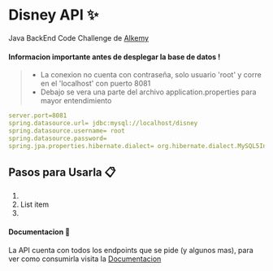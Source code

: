 # Disney API :sparkles:
Java BackEnd Code Challenge de [Alkemy](https://www.alkemy.org/) 

#### Informacion importante antes de desplegar la base de datos !
>  - La conexion no cuenta con contraseña, solo usuario 'root' y corre en el 'localhost' con puerto 8081
>  - Debajo se vera una parte del archivo application.properties para mayor entendimiento 

```yml
server.port=8081
spring.datasource.url= jdbc:mysql://localhost/disney
spring.datasource.username= root
spring.datasource.password=
spring.jpa.properties.hibernate.dialect= org.hibernate.dialect.MySQL5InnoDBDialect
```

## Pasos para Usarla :clipboard: 
 1. 
 2. List item
 3. 

####  Documentacion :page_with_curl: 
La API cuenta con todos los endpoints que se pide (y algunos mas), para ver como consumirla visita la [Documentacion](https://documenter.getpostman.com/view/18219574/UVsLRm6s#cc93e3df-1cb5-4a07-adcf-128be41a66db)
 

